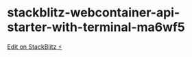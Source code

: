 # stackblitz-webcontainer-api-starter-with-terminal-ma6wf5

[Edit on StackBlitz ⚡️](https://stackblitz.com/edit/stackblitz-webcontainer-api-starter-with-terminal-ma6wf5)